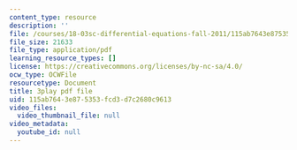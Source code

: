 ```yaml
---
content_type: resource
description: ''
file: /courses/18-03sc-differential-equations-fall-2011/115ab7643e875353fcd3d7c2680c9613_D6Rd1K93nSA.pdf
file_size: 21633
file_type: application/pdf
learning_resource_types: []
license: https://creativecommons.org/licenses/by-nc-sa/4.0/
ocw_type: OCWFile
resourcetype: Document
title: 3play pdf file
uid: 115ab764-3e87-5353-fcd3-d7c2680c9613
video_files:
  video_thumbnail_file: null
video_metadata:
  youtube_id: null
---
```

